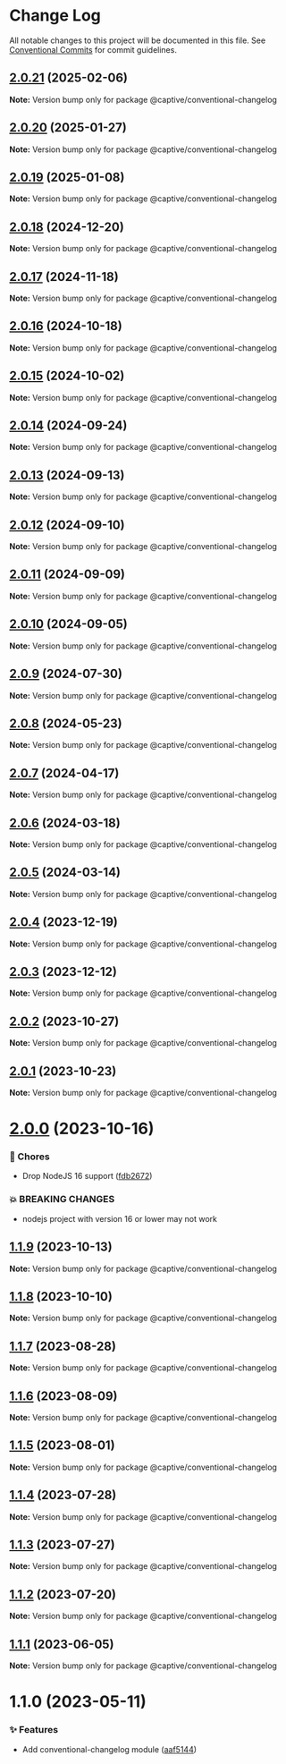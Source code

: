 # Change Log

All notable changes to this project will be documented in this file.
See [Conventional Commits](https://conventionalcommits.org) for commit guidelines.

## [2.0.21](https://github.com/Captive-Studio/es-project-config/compare/@captive/conventional-changelog@2.0.20...@captive/conventional-changelog@2.0.21) (2025-02-06)

**Note:** Version bump only for package @captive/conventional-changelog

## [2.0.20](https://github.com/Captive-Studio/es-project-config/compare/@captive/conventional-changelog@2.0.19...@captive/conventional-changelog@2.0.20) (2025-01-27)

**Note:** Version bump only for package @captive/conventional-changelog

## [2.0.19](https://github.com/Captive-Studio/es-project-config/compare/@captive/conventional-changelog@2.0.18...@captive/conventional-changelog@2.0.19) (2025-01-08)

**Note:** Version bump only for package @captive/conventional-changelog

## [2.0.18](https://github.com/Captive-Studio/es-project-config/compare/@captive/conventional-changelog@2.0.16...@captive/conventional-changelog@2.0.18) (2024-12-20)

**Note:** Version bump only for package @captive/conventional-changelog

## [2.0.17](https://github.com/Captive-Studio/es-project-config/compare/@captive/conventional-changelog@2.0.16...@captive/conventional-changelog@2.0.17) (2024-11-18)

**Note:** Version bump only for package @captive/conventional-changelog

## [2.0.16](https://github.com/Captive-Studio/es-project-config/compare/@captive/conventional-changelog@2.0.15...@captive/conventional-changelog@2.0.16) (2024-10-18)

**Note:** Version bump only for package @captive/conventional-changelog

## [2.0.15](https://github.com/Captive-Studio/es-project-config/compare/@captive/conventional-changelog@2.0.14...@captive/conventional-changelog@2.0.15) (2024-10-02)

**Note:** Version bump only for package @captive/conventional-changelog

## [2.0.14](https://github.com/Captive-Studio/es-project-config/compare/@captive/conventional-changelog@2.0.13...@captive/conventional-changelog@2.0.14) (2024-09-24)

**Note:** Version bump only for package @captive/conventional-changelog

## [2.0.13](https://github.com/Captive-Studio/es-project-config/compare/@captive/conventional-changelog@2.0.12...@captive/conventional-changelog@2.0.13) (2024-09-13)

**Note:** Version bump only for package @captive/conventional-changelog

## [2.0.12](https://github.com/Captive-Studio/es-project-config/compare/@captive/conventional-changelog@2.0.11...@captive/conventional-changelog@2.0.12) (2024-09-10)

**Note:** Version bump only for package @captive/conventional-changelog

## [2.0.11](https://github.com/Captive-Studio/es-project-config/compare/@captive/conventional-changelog@2.0.10...@captive/conventional-changelog@2.0.11) (2024-09-09)

**Note:** Version bump only for package @captive/conventional-changelog

## [2.0.10](https://github.com/Captive-Studio/es-project-config/compare/@captive/conventional-changelog@2.0.9...@captive/conventional-changelog@2.0.10) (2024-09-05)

**Note:** Version bump only for package @captive/conventional-changelog

## [2.0.9](https://github.com/Captive-Studio/es-project-config/compare/@captive/conventional-changelog@2.0.8...@captive/conventional-changelog@2.0.9) (2024-07-30)

**Note:** Version bump only for package @captive/conventional-changelog

## [2.0.8](https://github.com/Captive-Studio/es-project-config/compare/@captive/conventional-changelog@2.0.7...@captive/conventional-changelog@2.0.8) (2024-05-23)

**Note:** Version bump only for package @captive/conventional-changelog

## [2.0.7](https://github.com/Captive-Studio/es-project-config/compare/@captive/conventional-changelog@2.0.6...@captive/conventional-changelog@2.0.7) (2024-04-17)

**Note:** Version bump only for package @captive/conventional-changelog

## [2.0.6](https://github.com/Captive-Studio/es-project-config/compare/@captive/conventional-changelog@2.0.5...@captive/conventional-changelog@2.0.6) (2024-03-18)

**Note:** Version bump only for package @captive/conventional-changelog

## [2.0.5](https://github.com/Captive-Studio/es-project-config/compare/@captive/conventional-changelog@2.0.4...@captive/conventional-changelog@2.0.5) (2024-03-14)

**Note:** Version bump only for package @captive/conventional-changelog

## [2.0.4](https://github.com/Captive-Studio/es-project-config/compare/@captive/conventional-changelog@2.0.3...@captive/conventional-changelog@2.0.4) (2023-12-19)

**Note:** Version bump only for package @captive/conventional-changelog

## [2.0.3](https://github.com/Captive-Studio/es-project-config/compare/@captive/conventional-changelog@2.0.2...@captive/conventional-changelog@2.0.3) (2023-12-12)

**Note:** Version bump only for package @captive/conventional-changelog

## [2.0.2](https://github.com/Captive-Studio/es-project-config/compare/@captive/conventional-changelog@2.0.1...@captive/conventional-changelog@2.0.2) (2023-10-27)

**Note:** Version bump only for package @captive/conventional-changelog

## [2.0.1](https://github.com/Captive-Studio/es-project-config/compare/@captive/conventional-changelog@2.0.0...@captive/conventional-changelog@2.0.1) (2023-10-23)

**Note:** Version bump only for package @captive/conventional-changelog

# [2.0.0](https://github.com/Captive-Studio/es-project-config/compare/@captive/conventional-changelog@1.1.9...@captive/conventional-changelog@2.0.0) (2023-10-16)

### 🎫 Chores

- Drop NodeJS 16 support ([fdb2672](https://github.com/Captive-Studio/es-project-config/commit/fdb2672))

### 💥 BREAKING CHANGES

- nodejs project with version 16 or lower may not work

## [1.1.9](https://github.com/Captive-Studio/es-project-config/compare/@captive/conventional-changelog@1.1.8...@captive/conventional-changelog@1.1.9) (2023-10-13)

**Note:** Version bump only for package @captive/conventional-changelog

## [1.1.8](https://github.com/Captive-Studio/es-project-config/compare/@captive/conventional-changelog@1.1.7...@captive/conventional-changelog@1.1.8) (2023-10-10)

**Note:** Version bump only for package @captive/conventional-changelog

## [1.1.7](https://github.com/Captive-Studio/es-project-config/compare/@captive/conventional-changelog@1.1.6...@captive/conventional-changelog@1.1.7) (2023-08-28)

**Note:** Version bump only for package @captive/conventional-changelog

## [1.1.6](https://github.com/Captive-Studio/es-project-config/compare/@captive/conventional-changelog@1.1.5...@captive/conventional-changelog@1.1.6) (2023-08-09)

**Note:** Version bump only for package @captive/conventional-changelog

## [1.1.5](https://github.com/Captive-Studio/es-project-config/compare/@captive/conventional-changelog@1.1.4...@captive/conventional-changelog@1.1.5) (2023-08-01)

**Note:** Version bump only for package @captive/conventional-changelog

## [1.1.4](https://github.com/Captive-Studio/es-project-config/compare/@captive/conventional-changelog@1.1.3...@captive/conventional-changelog@1.1.4) (2023-07-28)

**Note:** Version bump only for package @captive/conventional-changelog

## [1.1.3](https://github.com/Captive-Studio/es-project-config/compare/@captive/conventional-changelog@1.1.2...@captive/conventional-changelog@1.1.3) (2023-07-27)

**Note:** Version bump only for package @captive/conventional-changelog

## [1.1.2](https://github.com/Captive-Studio/es-project-config/compare/@captive/conventional-changelog@1.1.1...@captive/conventional-changelog@1.1.2) (2023-07-20)

**Note:** Version bump only for package @captive/conventional-changelog

## [1.1.1](https://github.com/Captive-Studio/es-project-config/compare/@captive/conventional-changelog@1.1.0...@captive/conventional-changelog@1.1.1) (2023-06-05)

**Note:** Version bump only for package @captive/conventional-changelog

# 1.1.0 (2023-05-11)

### ✨ Features

- Add conventional-changelog module ([aaf5144](https://github.com/Captive-Studio/es-project-config/commit/aaf5144))
